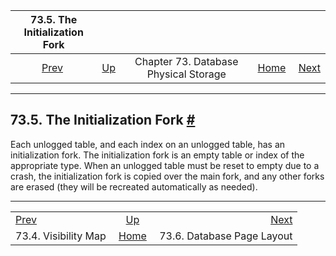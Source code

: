 

|          73.5. The Initialization Fork          |                                                            |                                       |                                                       |                                                                |
| :---------------------------------------------: | :--------------------------------------------------------- | :-----------------------------------: | ----------------------------------------------------: | -------------------------------------------------------------: |
| [Prev](storage-vm.html "73.4. Visibility Map")  | [Up](storage.html "Chapter 73. Database Physical Storage") | Chapter 73. Database Physical Storage | [Home](index.html "PostgreSQL 17devel Documentation") |  [Next](storage-page-layout.html "73.6. Database Page Layout") |

***

## 73.5. The Initialization Fork [#](#STORAGE-INIT)

Each unlogged table, and each index on an unlogged table, has an initialization fork. The initialization fork is an empty table or index of the appropriate type. When an unlogged table must be reset to empty due to a crash, the initialization fork is copied over the main fork, and any other forks are erased (they will be recreated automatically as needed).

***

|                                                 |                                                            |                                                                |
| :---------------------------------------------- | :--------------------------------------------------------: | -------------------------------------------------------------: |
| [Prev](storage-vm.html "73.4. Visibility Map")  | [Up](storage.html "Chapter 73. Database Physical Storage") |  [Next](storage-page-layout.html "73.6. Database Page Layout") |
| 73.4. Visibility Map                            |    [Home](index.html "PostgreSQL 17devel Documentation")   |                                     73.6. Database Page Layout |
